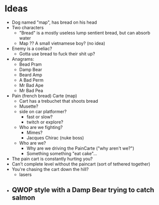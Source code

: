 # Ideas

- Dog named "map", has bread on his head
- Two characters
	- "Bread" is a mostly useless lump sentient bread, but can absorb water
	- Map ??  A small vietnamese boy? (no idea)
- Enemy is a coeliac?
	- Gotta use bread to fuck their shit up?
- Anagrams:
	- Bead Pram
	- Damp Bear
	- Beard Amp
	- A Bad Perm
	- Mr Bad Ape
	- Mr Bad Pea
- Pain (french bread) Carte (map)
	- Cart has a trebuchet that shoots bread
	- Musette?
	- side on car platformer?
		- fast or slow?
		- twitch or explore?
	- Who are we fighting?
		- Mimes?
		- Jacques Chirac (nuke boss)
	- Who are we?
		- Why are we driving the PainCarte ("why aren't we?")
		- Something something "eat cake"...
- The pain cart is constantly hurting you?
- Can't complete level without the paincart (sort of tethered together)
- You're chasing the cart down the hill?
	- lasers
- QWOP style with a Damp Bear trying to catch salmon
	-

